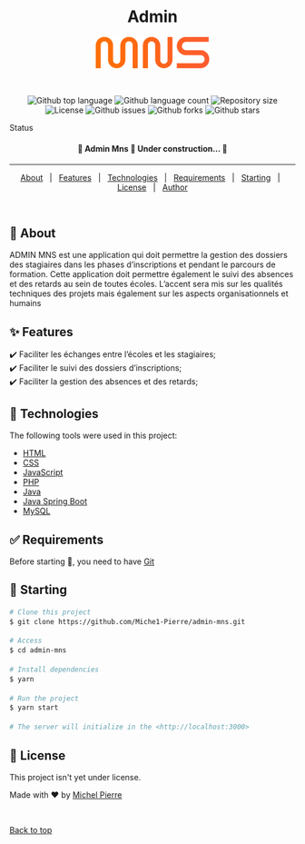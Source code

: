 <div align="center" id="top">
  <h1>Admin</h1>
  <img src="./frontend-admin-mns/assets/logo.png" width="200px" alt="Admin Mns" />

  &#xa0;

  <!-- <a href="https://adminmns.netlify.app">Demo</a> -->
</div>

<p align="center">
  <img alt="Github top language" src="https://img.shields.io/github/languages/top/Miche1-Pierre/admin-mns?color=orange">

  <img alt="Github language count" src="https://img.shields.io/github/languages/count/Miche1-Pierre/admin-mns?color=red">

  <img alt="Repository size" src="https://img.shields.io/github/repo-size/Miche1-Pierre/admin-mns?color=blue">

  <img alt="License" src="https://img.shields.io/github/license/Miche1-Pierre/admin-mns?color=black">

  <img alt="Github issues" src="https://img.shields.io/github/issues/Miche1-Pierre/admin-mns?color=green" />

  <img alt="Github forks" src="https://img.shields.io/github/forks/Miche1-Pierre/admin-mns?color=56BEB8" />

  <img alt="Github stars" src="https://img.shields.io/github/stars/Miche1-Pierre/admin-mns?color=yellow" />
</p>

Status

<h4 align="center"> 
	🚧  Admin Mns 🚀 Under construction...  🚧
</h4> 

<hr>

<p align="center">
  <a href="#dart-about">About</a> &#xa0; | &#xa0; 
  <a href="#sparkles-features">Features</a> &#xa0; | &#xa0;
  <a href="#rocket-technologies">Technologies</a> &#xa0; | &#xa0;
  <a href="#white_check_mark-requirements">Requirements</a> &#xa0; | &#xa0;
  <a href="#checkered_flag-starting">Starting</a> &#xa0; | &#xa0;
  <a href="#memo-license">License</a> &#xa0; | &#xa0;
  <a href="https://github.com/Miche1-Pierre" target="_blank">Author</a>
</p>

<br>

## :dart: About ##

ADMIN MNS est une application qui doit permettre la gestion des dossiers des stagiaires
dans les phases d’inscriptions et pendant le parcours de formation. Cette application
doit permettre également le suivi des absences et des retards au sein de toutes écoles.
L’accent sera mis sur les qualités techniques des projets mais également sur les aspects
organisationnels et humains

## :sparkles: Features ##

:heavy_check_mark: Faciliter les échanges entre l’écoles et les stagiaires;\
:heavy_check_mark: Faciliter le suivi des dossiers d’inscriptions;\
:heavy_check_mark: Faciliter la gestion des absences et des retards;

## :rocket: Technologies ##

The following tools were used in this project:

- [HTML](https://developer.mozilla.org/fr/docs/Web/HTML)
- [CSS](https://developer.mozilla.org/fr/docs/Web/CSS)
- [JavaScript](https://developer.mozilla.org/fr/docs/Web/JavaScript)
- [PHP](https://www.php.net/)
- [Java](https://www.java.com/fr/)
- [Java Spring Boot](https://spring.io/projects/spring-boot)
- [MySQL](https://www.mysql.com/fr/)

## :white_check_mark: Requirements ##

Before starting :checkered_flag:, you need to have [Git](https://git-scm.com)

## :checkered_flag: Starting ##

```bash
# Clone this project
$ git clone https://github.com/Miche1-Pierre/admin-mns.git

# Access
$ cd admin-mns

# Install dependencies
$ yarn

# Run the project
$ yarn start

# The server will initialize in the <http://localhost:3000>
```

## :memo: License ##

This project isn't yet under license.


Made with :heart: by <a href="https://github.com/Miche1-Pierre" target="_blank">Michel Pierre</a>

&#xa0;

<a href="#top">Back to top</a>
